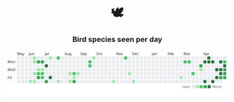 <!--# Hello I'm Avery 👋 -->



<h1 align="center">🕊️</h1>

<!--I am a big birder and try to spend all of the time I can outdoors. My favorite bird is the [Tree Swallow](https://www.allaboutbirds.org/guide/Tree_Swallow/overview); They move in such a majestic way in the air and when the light catchest their pearlescent back, it's breathtaking.

 <img src="https://cdn.download.ams.birds.cornell.edu/api/v1/asset/618208084/1200"/> -->

<div align="center">
  <h3>Bird species seen per day</h3>
  <picture>
    <source media="(prefers-color-scheme: dark)" srcset="./assets/dark.svg">
    <source media="(prefers-color-scheme: light)" srcset="./assets/light.svg">
    <img alt="Number of bird species seen per day in the style of a github contribution graph" src="./assets/light.svg">
  </picture>
</div>

<!-- ## Projects I've contributed to
Raycast: Added [VSCodium](https://github.com/VSCodium/vscodium) support to a extension. https://github.com/raycast/extensions/pull/2409 -->
